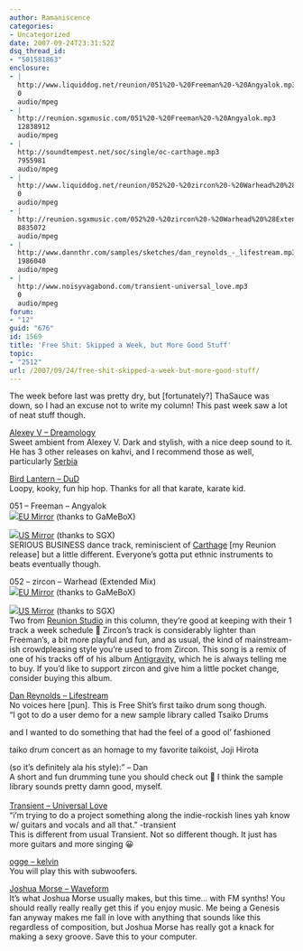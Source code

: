 ```yaml
---
author: Ramaniscence
categories:
- Uncategorized
date: 2007-09-24T23:31:52Z
dsq_thread_id:
- "501581863"
enclosure:
- |
  http://www.liquiddog.net/reunion/051%20-%20Freeman%20-%20Angyalok.mp3
  0
  audio/mpeg
- |
  http://reunion.sgxmusic.com/051%20-%20Freeman%20-%20Angyalok.mp3
  12838912
  audio/mpeg
- |
  http://soundtempest.net/soc/single/oc-carthage.mp3
  7955981
  audio/mpeg
- |
  http://www.liquiddog.net/reunion/052%20-%20zircon%20-%20Warhead%20%28Extended%20Mix%29.mp3
  0
  audio/mpeg
- |
  http://reunion.sgxmusic.com/052%20-%20zircon%20-%20Warhead%20%28Extended%20Mix%29.mp3
  8835072
  audio/mpeg
- |
  http://www.dannthr.com/samples/sketches/dan_reynolds_-_lifestream.mp3
  1986040
  audio/mpeg
- |
  http://www.noisyvagabond.com/transient-universal_love.mp3
  0
  audio/mpeg
forum:
- "12"
guid: "676"
id: 1569
title: 'Free Shit: Skipped a Week, but More Good Stuff'
topic:
- "2512"
url: /2007/09/24/free-shit-skipped-a-week-but-more-good-stuff/
---
```


The week before last was pretty dry, but [fortunately?] ThaSauce was down, so I had an excuse not to write my column! This past week saw a lot of neat stuff though.
  
<a href="http://kahvi.org/153.php" target="_blank">Alexey V &#8211; Dreamology</a>  
Sweet ambient from Alexey V. Dark and stylish, with a nice deep sound to it. He has 3 other releases on kahvi, and I recommend those as well, particularly <a href="http://kahvi.org/113.php" target="_blank">Serbia</a>

<a href="http://www.mono211.com/content/releases/mtkmp191.html" target="_blank">Bird Lantern &#8211; DuD</a>  
Loopy, kooky, fun hip hop. Thanks for all that karate, karate kid.

<span class="song">051 &#8211; Freeman &#8211; Angyalok</span>  
 <img border="0" src="http://www.reunionstudio.org/images/download.jpg" />[EU Mirror](http://www.liquiddog.net/reunion/051%20-%20Freeman%20-%20Angyalok.mp3) (thanks to GaMeBoX)
  
 <img border="0" src="http://www.reunionstudio.org/images/download.jpg" />[US Mirror](http://reunion.sgxmusic.com/051%20-%20Freeman%20-%20Angyalok.mp3) (thanks to SGX)  
SERIOUS BUSINESS dance track, reminiscient of <a href="http://soundtempest.net/soc/single/oc-carthage.mp3" target="_self">Carthage</a> [my Reunion release] but a little different. Everyone&#8217;s gotta put ethnic instruments to beats eventually though.

<span class="song">052 &#8211; zircon &#8211; Warhead (Extended Mix)</span>  
 <img border="0" src="http://www.reunionstudio.org/images/download.jpg" />[EU Mirror](http://www.liquiddog.net/reunion/052%20-%20zircon%20-%20Warhead%20%28Extended%20Mix%29.mp3) (thanks to GaMeBoX)
  
 <img border="0" src="http://www.reunionstudio.org/images/download.jpg" />[US Mirror](http://reunion.sgxmusic.com/052%20-%20zircon%20-%20Warhead%20%28Extended%20Mix%29.mp3) (thanks to SGX)  
Two from <a href="http://www.reunionstudio.org/" target="_blank">Reunion Studio</a> in this column, they&#8217;re good at keeping with their 1 track a week schedule 🙂 Zircon&#8217;s track is considerably lighter than Freeman&#8217;s, a bit more playful and fun, and as usual, the kind of mainstream-ish crowdpleasing style you&#8217;re used to from Zircon. This song is a remix of one of his tracks off of his album <a href="http://cdbaby.com/cd/zircon3" target="_blank">Antigravity</a>, which he is always telling me to buy. If you&#8217;d like to support zircon and give him a little pocket change, consider buying this album.

<a href="http://www.dannthr.com/samples/sketches/dan_reynolds_-_lifestream.mp3" target="_blank">Dan Reynolds &#8211; Lifestream</a>  
No voices here [pun]. This is Free Shit&#8217;s first taiko drum song though.  
&#8220;I got to do a user demo for a new sample library called Tsaiko Drums
  
and I wanted to do something that had the feel of a good ol&#8217; fashioned
  
taiko drum concert as an homage to my favorite taikoist, Joji Hirota
  
(so it&#8217;s definitely ala his style):&#8221; &#8211; Dan  
A short and fun drumming tune you should check out 🙂 I think the sample library sounds pretty damn good, myself.  
<a href="http://www.ocremix.org/remix/OCR01625/" target="_blank"></a>  
<a href="http://www.noisyvagabond.com/transient-universal_love.mp3" target="_blank">Transient &#8211; Universal Love</a>  
&#8220;i&#8217;m trying to do a project something along the indie-rockish lines yah know w/ guitars and vocals and all that.&#8221; -transient  
This is different from usual Transient. Not so different though. It just has more guitars and more singing 😀

<a target="_blank" href="http://www.mediafire.com/download.php?4mo0mgsm4yh">ogge &#8211; kelvin</a>  
You will play this with subwoofers.

<a target="_blank" href="http://waveform.jmflava.com/">Joshua Morse &#8211; Waveform</a>  
It&#8217;s what Joshua Morse usually makes, but this time&#8230; with FM synths! You should really really really get this if you enjoy music. Me being a Genesis fan anyway makes me fall in love with anything that sounds like this regardless of composition, but Joshua Morse has really got a knack for making a sexy groove. Save this to your computer.